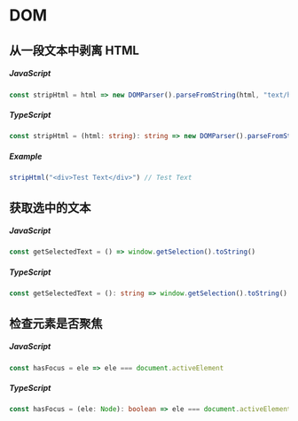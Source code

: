 # DOM

## 从一段文本中剥离 HTML

##### JavaScript

```javascript
const stripHtml = html => new DOMParser().parseFromString(html, "text/html").body.textContent || ""
```

##### TypeScript

```typescript
const stripHtml = (html: string): string => new DOMParser().parseFromString(html, "text/html").body.textContent || ""
```

##### Example

```javascript
stripHtml("<div>Test Text</div>") // Test Text
```

## 获取选中的文本

##### JavaScript

```javascript
const getSelectedText = () => window.getSelection().toString()
```

##### TypeScript

```typescript
const getSelectedText = (): string => window.getSelection().toString()
```

## 检查元素是否聚焦

##### JavaScript

```javascript
const hasFocus = ele => ele === document.activeElement
```

##### TypeScript

```typescript
const hasFocus = (ele: Node): boolean => ele === document.activeElement
```
